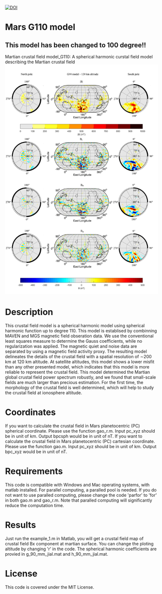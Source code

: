   [![DOI](https://zenodo.org/badge/324964344.svg)](https://zenodo.org/badge/latestdoi/324964344)
  
  
  
  # Mars G110 model
  
  
  ## This model has been changed to 100 degree!!
  

  Martian crustal field model_G110:
  A spherical harmonic curstal field model describing the Martian crustal field
  ![LOGO](Figure/figure2.png)
  
  # Description
 
  This crustal field model is a spherical harmonic model using spherical harmonic function up to degree 110. This model is establised by combinning MAVEN and MGS magnetic field obseration data. We use the conventional least squares measure to determine the Gauss coefficients, while no regularization was applied. The magnetic quiet and noise data are separated by using a magnetic field activity proxy. The resulting model delineates the details of the crustal field with a spatial resolution of ∼200 km at 120 km altitude. At satellite altitudes, this model shows a lower misfit than any other presented model, which indicates that this model is more reliable to represent the crustal field. This model determined the Martian global crustal field power spectrum robustly, and we found that small-scale fields are much larger than precious estimation. For the first time, the morphology of the crustal field is well determined, which will help to study the crustal field at ionosphere altitude.
 
  # Coordinates
  
  If you want to calculate the crustal field in Mars planetocentric (PC) spherical coordinate. Please use the function gao_r.m. Input pc_xyz should be in unit of km. Output bpcsph would be in unit of nT.
  If you want to calculate the crustal field in Mars planetocentric (PC) cartesian coordinate. Please use the function gao.m. Input pc_xyz should be in unit of km. Output bpc_xyz would be in unit of nT.
   
  # Requirements
  
  This code is compatible with Windows and Mac operating systems, with matlab installed. For parallel computing, a paralled pool is needed. If you do not want to use paralled computing, please change the code 'parfor' to 'for' in both gao.m and gao_r.m. Note that paralled computing will significantly reduce the computation time.
  
  # Results
  
  Just run the example_1.m in Matlab, you will get a crustal field map of crustal field Bx component at martian surface. You can change the ploting altitude by changing 'r' in the code. The spherical harmonic coefficients are provied in g_90_mm_jial.mat and h_90_mm_jial.mat.
  
  # License
  This code is covered under the MIT License.
